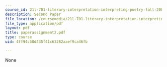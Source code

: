 ```yaml
---
course_id: 21l-701-literary-interpretation-interpreting-poetry-fall-2003
description: Second Paper
file_location: /coursemedia/21l-701-literary-interpretation-interpreting-poetry-fall-2003/4ff94c58d435f41c63282aaef9ca46fb_paperassignment2.pdf
file_type: application/pdf
layout: pdf
title: paperassignment2.pdf
type: course
uid: 4ff94c58d435f41c63282aaef9ca46fb

---
```

None